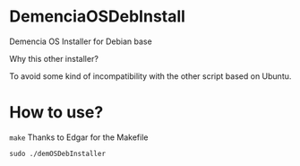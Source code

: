 # DemenciaOSDebInstall
Demencia OS Installer for Debian base

Why this other installer?

To avoid some kind of incompatibility with the other script based on Ubuntu.

# How to use?

``make`` Thanks to Edgar for the Makefile

`` sudo ./demOSDebInstaller ``
